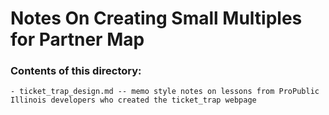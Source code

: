 # Notes On Creating Small Multiples for Partner Map

### Contents of this directory:
    - ticket_trap_design.md -- memo style notes on lessons from ProPublic Illinois developers who created the ticket_trap webpage